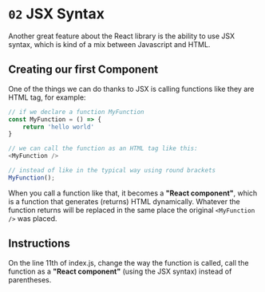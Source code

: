 # `02` JSX Syntax

Another great feature about the React library is the ability to use JSX syntax, which is kind of a mix between Javascript and HTML.

## Creating our first Component

One of the things we can do thanks to JSX is calling functions like they are HTML tag, for example:
```js
// if we declare a function MyFunction
const MyFunction = () => {
    return 'hello world'
}

// we can call the function as an HTML tag like this:
<MyFunction />

// instead of like in the typical way using round brackets
MyFunction();
```

When you call a function like that, it becomes a **"React component"**, which is a function that generates (returns) HTML dynamically. Whatever the function returns will be replaced in the same place the original `<MyFunction />` was placed.

## Instructions

On the line 11th of index.js, change the way the function is called, call the function as a **"React component"** (using the JSX syntax) instead of parentheses.

